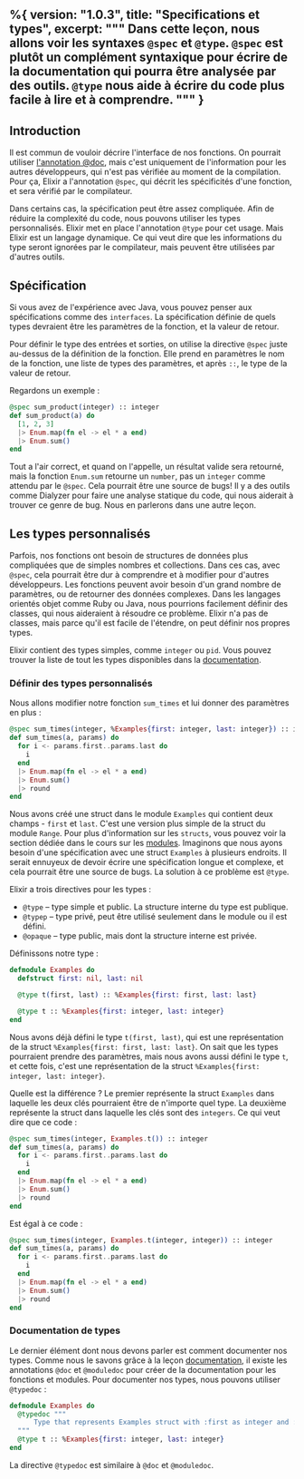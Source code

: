 %{
  version: "1.0.3",
  title: "Specifications et types",
  excerpt: """
  Dans cette leçon, nous allons voir les syntaxes `@spec` et `@type`.
  `@spec` est plutôt un complément syntaxique pour écrire de la documentation qui pourra être analysée par des outils.
  `@type` nous aide à écrire du code plus facile à lire et à comprendre.
  """
}
---

## Introduction

Il est commun de vouloir décrire l'interface de nos fonctions.
On pourrait utiliser [l'annotation @doc](/en/lessons/basics/documentation), mais c'est uniquement de l'information pour les autres développeurs, qui n'est pas vérifiée au moment de la compilation.
Pour ça, Elixir a l'annotation `@spec`, qui décrit les spécificités d'une fonction, et sera vérifié par le compilateur.

Dans certains cas, la spécification peut être assez compliquée.
Afin de réduire la complexité du code, nous pouvons utiliser les types personnalisés. 
Elixir met en place l'annotation `@type` pour cet usage.
Mais Elixir est un langage dynamique. Ce qui veut dire que les informations du type seront ignorées par le compilateur, mais peuvent être utilisées par d'autres outils.

## Spécification

Si vous avez de l'expérience avec Java, vous pouvez penser aux spécifications comme des `interfaces`.
La spécification définie de quels types devraient être les paramètres de la fonction, et la valeur de retour.

Pour définir le type des entrées et sorties, on utilise la directive `@spec` juste au-dessus de la définition de la fonction. Elle prend en paramètres le nom de la fonction, une liste de types des paramètres, et après `::`, le type de la valeur de retour.

Regardons un exemple :

```elixir
@spec sum_product(integer) :: integer
def sum_product(a) do
  [1, 2, 3]
  |> Enum.map(fn el -> el * a end)
  |> Enum.sum()
end
```

Tout a l'air correct, et quand on l'appelle, un résultat valide sera retourné, mais la fonction `Enum.sum` retourne un `number`, pas un `integer` comme attendu par le `@spec`.
Cela pourrait être une source de bugs! Il y a des outils comme Dialyzer pour faire une analyse statique du code, qui nous aiderait à trouver ce genre de bug.
Nous en parlerons dans une autre leçon.

## Les types personnalisés

Parfois, nos fonctions ont besoin de structures de données plus compliquées que de simples nombres et collections.
Dans ces cas, avec `@spec`, cela pourrait être dur à comprendre et à modifier pour d'autres développeurs.
Les fonctions peuvent avoir besoin d'un grand nombre de paramètres, ou de retourner des données complexes. 
Dans les langages orientés objet comme Ruby ou Java, nous pourrions facilement définir des classes, qui nous aideraient à résoudre ce problème.
Elixir n'a pas de classes, mais parce qu'il est facile de l'étendre, on peut définir nos propres types.

Elixir contient des types simples, comme `integer` ou `pid`.
Vous pouvez trouver la liste de tout les types disponibles dans la [documentation](https://hexdocs.pm/elixir/typespecs.html#types-and-their-syntax).

### Définir des types personnalisés

Nous allons modifier notre fonction `sum_times` et lui donner des paramètres en plus :

```elixir
@spec sum_times(integer, %Examples{first: integer, last: integer}) :: integer
def sum_times(a, params) do
  for i <- params.first..params.last do
    i
  end
  |> Enum.map(fn el -> el * a end)
  |> Enum.sum()
  |> round
end
```

Nous avons créé une struct dans le module `Examples` qui contient deux champs - `first` et `last`.
C'est une version plus simple de la struct du module `Range`.
Pour plus d'information sur les `structs`, vous pouvez voir la section dédiée dans le cours sur les [modules](/en/lessons/basics/modules#structs).
Imaginons que nous ayons besoin d'une spécification avec une struct `Examples` à plusieurs endroits.
Il serait ennuyeux de devoir écrire une spécification longue et complexe, et cela pourrait être une source de bugs.
La solution à ce problème est `@type`.

Elixir a trois directives pour les types :

- `@type` – type simple et public.
La structure interne du type est publique.
- `@typep` – type privé, peut être utilisé seulement dans le module ou il est défini.
- `@opaque` – type public, mais dont la structure interne est privée.

Définissons notre type :

```elixir
defmodule Examples do
  defstruct first: nil, last: nil

  @type t(first, last) :: %Examples{first: first, last: last}

  @type t :: %Examples{first: integer, last: integer}
end
```

Nous avons déjà défini le type `t(first, last)`, qui est une représentation de la struct `%Examples{first: first, last: last}`.
On sait que les types pourraient prendre des paramètres, mais nous avons aussi défini le type `t`, et cette fois, c'est une représentation de la struct `%Examples{first: integer, last: integer}`.

Quelle est la différence ? Le premier représente la struct `Examples` dans laquelle les deux clés pourraient être de n'importe quel type.
La deuxième représente la struct dans laquelle les clés sont des `integers`.
Ce qui veut dire que ce code :

```elixir
@spec sum_times(integer, Examples.t()) :: integer
def sum_times(a, params) do
  for i <- params.first..params.last do
    i
  end
  |> Enum.map(fn el -> el * a end)
  |> Enum.sum()
  |> round
end
```

Est égal à ce code :

```elixir
@spec sum_times(integer, Examples.t(integer, integer)) :: integer
def sum_times(a, params) do
  for i <- params.first..params.last do
    i
  end
  |> Enum.map(fn el -> el * a end)
  |> Enum.sum()
  |> round
end
```

### Documentation de types

Le dernier élément dont nous devons parler est comment documenter nos types.
Comme nous le savons grâce à la leçon [documentation](/en/lessons/basics/documentation), il existe les annotations `@doc` et `@moduledoc` pour créer de la documentation pour les fonctions et modules.
Pour documenter nos types, nous pouvons utiliser `@typedoc` :

```elixir
defmodule Examples do
  @typedoc """
      Type that represents Examples struct with :first as integer and :last as integer.
  """
  @type t :: %Examples{first: integer, last: integer}
end
```

La directive `@typedoc` est similaire à `@doc` et `@moduledoc`.